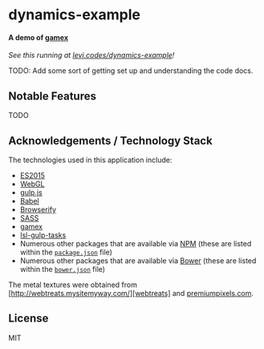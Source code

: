 # dynamics-example

#### A demo of [gamex][gamex]

_See this running at [levi.codes/dynamics-example][demo]!_

TODO: Add some sort of getting set up and understanding the code docs.

## Notable Features

TODO

## Acknowledgements / Technology Stack

The technologies used in this application include:

- [ES2015][es2015]
- [WebGL][webgl]
- [gulp.js][gulp]
- [Babel][babel]
- [Browserify][browserify]
- [SASS][sass]
- [gamex][gamex]
- [lsl-gulp-tasks][lsl-gulp-tasks]
- Numerous other packages that are available via [NPM][npm] (these are listed within the
  [`package.json`](./package.json) file)
- Numerous other packages that are available via [Bower][bower] (these are listed within the
  [`bower.json`](./bower.json) file)

The metal textures were obtained from [http://webtreats.mysitemyway.com/][webtreats] and
[premiumpixels.com][premiumpixels].

## License

MIT

[demo]: http://levi.codes/dynamics-example

[grafx]: https://github.com/levilindsey/grafx
[physx]: https://github.com/levilindsey/physx
[gamex]: https://github.com/levilindsey/gamex
[lsl-gulp-tasks]: https://github.com/levilindsey/lsl-gulp-tasks

[es2015]: http://www.ecma-international.org/ecma-262/6.0/
[webgl]: https://developer.mozilla.org/en-US/docs/Web/API/WebGL_API
[node]: http://nodejs.org/
[babel]: https://babeljs.io/
[browserify]: http://browserify.org/
[gulp]: http://gulpjs.com/
[sass]: http://sass-lang.com/
[jasmine]: http://jasmine.github.io/
[karma]: https://karma-runner.github.io/1.0/index.html
[npm]: http://npmjs.org/
[bower]: http://bower.io/

[webtreats]: http://webtreats.mysitemyway.com/8-tileable-metal-textures/
[premiumpixels]: http://www.premiumpixels.com/freebies/9-high-resolution-metal-surface-textures

